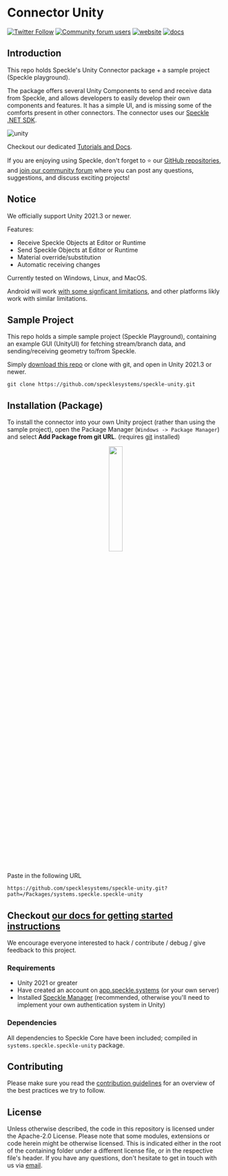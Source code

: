 

# Connector Unity

[![Twitter Follow](https://img.shields.io/twitter/follow/SpeckleSystems?style=social)](https://twitter.com/SpeckleSystems) [![Community forum users](https://img.shields.io/discourse/users?server=https%3A%2F%2Fdiscourse.speckle.works&style=flat-square&logo=discourse&logoColor=white)](https://discourse.speckle.works) [![website](https://img.shields.io/badge/https://-speckle.systems-royalblue?style=flat-square)](https://speckle.systems) [![docs](https://img.shields.io/badge/docs-speckle.guide-orange?style=flat-square&logo=read-the-docs&logoColor=white)](https://speckle.guide/user/unity.html)


## Introduction


This repo holds Speckle's Unity Connector package + a sample project (Speckle playground).

The package offers several Unity Components to send and receive data from Speckle, and allows developers to easily develop their own components and features.
It has a simple UI, and is missing some of the comforts present in other connectors.
The connector uses our [Speckle .NET SDK](https://github.com/specklesystems/speckle-sharp).

![unity](https://user-images.githubusercontent.com/2679513/108543628-3a83ff00-72dd-11eb-8792-3d43ce54e6af.gif)

Checkout our dedicated [Tutorials and Docs](https://speckle.systems/tag/unity/).

If you are enjoying using Speckle, don't forget to ⭐ our [GitHub repositories](https://github.com/specklesystems),
and [join our community forum](https://speckle.community/) where you can post any questions, suggestions, and discuss exciting projects!

## Notice
We officially support Unity 2021.3 or newer.

Features:
 - Receive Speckle Objects at Editor or Runtime
 - Send Speckle Objects at Editor or Runtime
 - Material override/substitution
 - Automatic receiving changes
 
Currently tested on Windows, Linux, and MacOS.

Android will work [with some signficant limitations](https://github.com/specklesystems/speckle-unity/issues/68), and other platforms likly work with similar limitations.

## Sample Project
This repo holds a simple sample project (Speckle Playground), containing an example GUI (UnityUI) for fetching stream/branch data, and sending/receiving geometry to/from Speckle.

Simply [download this repo](https://github.com/specklesystems/speckle-unity/archive/refs/heads/main.zip)
or clone with git, and open in Unity 2021.3 or newer.
```
git clone https://github.com/specklesystems/speckle-unity.git
```

## Installation (Package)

To install the connector into your own Unity project (rather than using the sample project), open the Package Manager (`Windows -> Package Manager`)
and select **Add Package from git URL**. (requires [git](https://git-scm.com/downloads) installed)

<p align="center"><img src="https://github.com/specklesystems/speckle-docs/blob/main/user/img-unity/unity_install_git.png" width="25%" /></p>

Paste in the following URL
```
https://github.com/specklesystems/speckle-unity.git?path=/Packages/systems.speckle.speckle-unity
```

Checkout [our docs for getting started instructions](https://speckle.guide/user/unity.html#getting-started)
---

We encourage everyone interested to hack / contribute / debug / give feedback to this project.


### Requirements

- Unity 2021 or greater
- Have created an account on [app.speckle.systems](https://app.speckle.systems) (or your own server)
- Installed [Speckle Manager](https://speckle.guide/user/manager.html) (recommended, otherwise you'll need to implement your own authentication system in Unity)

### Dependencies

All dependencies to Speckle Core have been included; compiled in `systems.speckle.speckle-unity` package.


## Contributing

Please make sure you read the [contribution guidelines](https://github.com/specklesystems/speckle-sharp/blob/main/.github/CONTRIBUTING.md) for an overview of the best practices we try to follow.


## License

Unless otherwise described, the code in this repository is licensed under the Apache-2.0 License. Please note that some modules, extensions or code herein might be otherwise licensed. This is indicated either in the root of the containing folder under a different license file, or in the respective file's header. If you have any questions, don't hesitate to get in touch with us via [email](mailto:hello@speckle.systems).

